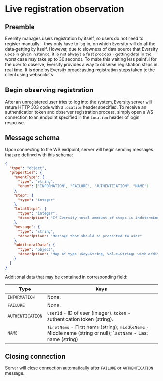 # Live registration observation

## Preamble

Eversity manages users registration by itself, so users do not need to register manually - they only have to log in, on
which Eversity will do all the data-getting by itself. However, due to slowness of data source that Eversity uses in
given instance, it is not always a fast process - getting data in the worst case may take up to 30 seconds. To make this
waiting less painful for the user to observe, Eversity provides a way to observe registration steps in real time. It is
done by Eversity broadcasting registration steps taken to the client using websockets.

## Begin observing registration

After an unregistered user tries to log into the system, Eversity server will return HTTP 303 code with a `Location`
header specified. To receive an authentication token and observer registration process, simply open a WS connection to
an endpoint specified in the `Location` header of login response.

## Message schema

Upon connecting to the WS endpoint, server will begin sending messages that are defined with this schema:

```json json_schema
{
  "type": "object",
  "properties": {
    "eventType": {
      "type": "string",
      "enum": ["INFORMATION", "FAILURE", "AUTHENTICATION", "NAME"]
    },
    "step": {
      "type": "integer"
    },
    "totalSteps": {
      "type": "integer",
      "description": "If Eversity total ammount of steps is indetermined, field will be equal to `-1`"
    },
    "message": {
      "type": "string",
      "description": "Message that should be presented to user"
    },
    "additionalData": {
      "type": "object",
      "description": "Map of type <Key=String, Value=String> with additional data based on event type"
    }
  }
}
```

Additional data that may be contained in corresponding field:

| Type             | Keys                                                                                                            |
|------------------|-----------------------------------------------------------------------------------------------------------------|
| `INFORMATION`    | None.                                                                                                           |
| `FAILURE`        | None.                                                                                                           |
| `AUTHENTICATION` | `userId` - ID of user (integer). `token` - authentication token (string).                                       |
| `NAME`           | `firstName` - First name (string); `middleName` - Middle name (string or null); `lastName` - Last name (string) |

## Closing connection

Server will close connection automatically after `FAILURE` or `AUTHENTICATION` message.
